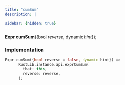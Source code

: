 ```yaml
---
title: "cumSum"
description: |

sidebar: {hidden: true}
---
```

<span class="dart-code"><strong>[Expr] cumSum</strong>({<span class="nobr">[bool] <i>reverse</i></span>, <span class="nobr">dynamic <i>hint</i></span>});</span>


### Implementation
```dart
Expr cumSum({bool reverse = false, dynamic hint}) =>
      RustLib.instance.api.exprCumSum(
        that: this,
        reverse: reverse,
      );
```

[Expr]: /reference/classes/expr/
[bool]: https://api.flutter.dev/flutter/dart-core/bool-class.html